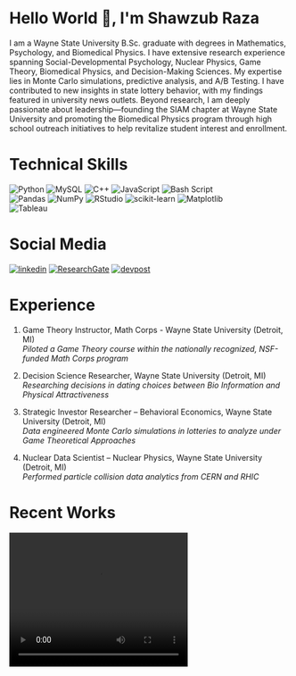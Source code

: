 # Hello World 👋,  I'm Shawzub Raza

I am a Wayne State University B.Sc. graduate with degrees in Mathematics, Psychology, and Biomedical Physics. I have extensive research experience spanning Social-Developmental Psychology, Nuclear Physics, Game Theory, Biomedical Physics, and Decision-Making Sciences. My expertise lies in Monte Carlo simulations, predictive analysis, and A/B Testing. I have contributed to new insights in state lottery behavior, with my findings featured in university news outlets. Beyond research, I am deeply passionate about leadership—founding the SIAM chapter at Wayne State University and promoting the Biomedical Physics program through high school outreach initiatives to help revitalize student interest and enrollment.

# Technical Skills
![Python](https://img.shields.io/badge/python-3670A0?style=for-the-badge&logo=python&logoColor=ffdd54) ![MySQL](https://img.shields.io/badge/mysql-4479A1.svg?style=for-the-badge&logo=mysql&logoColor=white) ![C++](https://img.shields.io/badge/c++-%2300599C.svg?style=for-the-badge&logo=c%2B%2B&logoColor=white) ![JavaScript](https://img.shields.io/badge/javascript-%23323330.svg?style=for-the-badge&logo=javascript&logoColor=%23F7DF1E) ![Bash Script](https://img.shields.io/badge/bash_script-%23121011.svg?style=for-the-badge&logo=gnu-bash&logoColor=white) </br>
![Pandas](https://img.shields.io/badge/pandas-%23150458.svg?style=for-the-badge&logo=pandas&logoColor=white) ![NumPy](https://img.shields.io/badge/numpy-%23013243.svg?style=for-the-badge&logo=numpy&logoColor=white) ![RStudio](https://img.shields.io/badge/RStudio-4285F4?style=for-the-badge&logo=rstudio&logoColor=white) ![scikit-learn](https://img.shields.io/badge/scikit--learn-%23F7931E.svg?style=for-the-badge&logo=scikit-learn&logoColor=white) ![Matplotlib](https://img.shields.io/badge/Matplotlib-%23ffffff.svg?style=for-the-badge&logo=Matplotlib&logoColor=black)</br>
![Tableau](https://img.shields.io/badge/Tableau-E97627?style=for-the-badge&logo=Tableau&logoColor=white)


# Social Media
[![linkedin](https://img.shields.io/badge/LinkedIn-0077B5?style=for-the-badge&logo=linkedin&logoColor=white)](https://www.linkedin.com/in/shawzub-raza/) [![ResearchGate](https://img.shields.io/badge/ResearchGate-00CCBB?style=for-the-badge&logo=ResearchGate&logoColor=white)](https://www.researchgate.net/profile/Shawzub-Raza?ev=hdr_xprf) [![devpost](https://img.shields.io/badge/Devpost-003E54?style=for-the-badge&logo=Devpost&logoColor=white)](https://devpost.com/shawzub-raza?ref_content=user-portfolio&ref_feature=portfolio&ref_medium=global-nav)

# Experience 
1. Game Theory Instructor, Math Corps - Wayne State University (Detroit, MI)                            
_Piloted a Game Theory course within the nationally recognized, NSF-funded Math Corps program_

2. Decision Science Researcher, Wayne State University (Detroit, MI)                                                                          _Researching decisions in dating choices between Bio Information and Physical Attractiveness_


3. Strategic Investor Researcher – Behavioral Economics, Wayne State University (Detroit, MI)                       
_Data engineered Monte Carlo simulations in lotteries to analyze under Game Theoretical Approaches_


4. Nuclear Data Scientist – Nuclear Physics, Wayne State University (Detroit, MI)                                                     
_Performed particle collision data analytics from CERN and RHIC_

# Recent Works

<video src="https://github.com/user-attachments/assets/77eba404-70f0-460a-92b0-f8cf56cb4bf6" width="320" height="240" controls></video>




